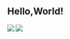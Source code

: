 ## Hello,World!
<a>
  <img align="left" src="https://github-readme-stats.vercel.app/api?username=AI-1123&show_icons=true&theme=transparent">
</a>
<a>
  <img align="left" src="https://github-readme-stats.vercel.app/api/top-langs/?username=AI-1123&theme=transparent">
</a>
